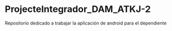 # ProjecteIntegrador_DAM_ATKJ-2
Repositorio dedicado a trabajar la aplicación de android para el dependiente

